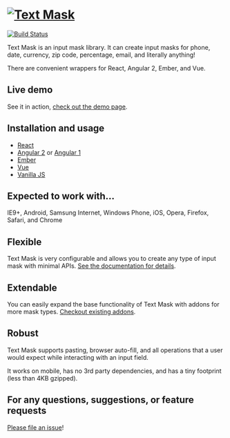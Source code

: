 # [![Text Mask](assets/logo.png)](https://github.com/Gruven/text-mask/#readme)

[![Build Status](https://app.travis-ci.com/Gruven/text-mask.svg?branch=master)](https://app.travis-ci.com/Gruven/text-mask)

Text Mask is an input mask library. It can create input masks for phone, date, currency, zip code, percentage, email,
and literally anything!

There are convenient wrappers for React, Angular 2, Ember, and Vue.

## Live demo

See it in action, [check out the demo page](https://gruven.github.io/text-mask/).

## Installation and usage

* [React](react#readme)
* [Angular 2](angular2#readme) or [Angular 1](angular1#readme)
* [Ember](ember#readme)
* [Vue](vue#readme)
* [Vanilla JS](vanilla#readme)

## Expected to work with...

IE9+, Android, Samsung Internet, Windows Phone, iOS, Opera, Firefox, Safari, and Chrome

## Flexible

Text Mask is very configurable and allows you to create any type of input mask with minimal APIs.
[See the documentation for details](https://github.com/Gruven/text-mask/blob/master/componentDocumentation.md#readme).

## Extendable

You can easily expand the base functionality of Text Mask with addons for more mask types.
[Checkout existing addons](https://github.com/Gruven/text-mask/tree/master/addons/#readme).

## Robust

Text Mask supports pasting, browser auto-fill, and all operations that a user would expect while interacting with
an input field.

It works on mobile, has no 3rd party dependencies, and has a tiny footprint (less than 4KB gzipped).

## For any questions, suggestions, or feature requests

[Please file an issue](https://github.com/Gruven/text-mask/issues)!
